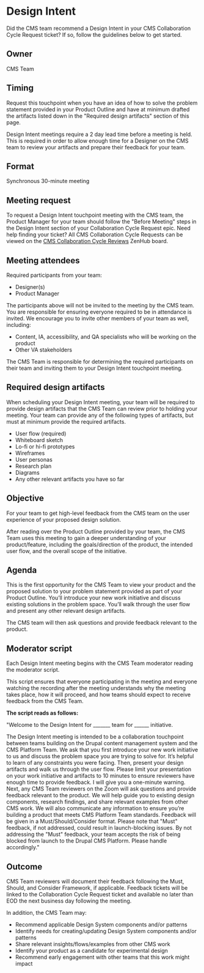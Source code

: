 # Design Intent
Did the CMS team recommend a Design Intent in your CMS Collaboration Cycle Request ticket? If so, follow the guidelines below to get started.

## Owner
CMS Team

## Timing
Request this touchpoint when you have an idea of how to solve the problem statement provided in your Product Outline and have at minimum drafted the artifacts listed down in the "Required design artifacts" section of this page.

Design Intent meetings require a 2 day lead time before a meeting is held. This is required in order to allow enough time for a Designer on the CMS team to review your artifacts and prepare their feedback for your team.

## Format
Synchronous 30-minute meeting

## Meeting request
To request a Design Intent touchpoint meeting with the CMS team, the Product Manager for your team should follow the "Before Meeting" steps in the Design Intent section of your Collaboration Cycle Request epic. Need help finding your ticket? All CMS Collaboration Cycle Requests can be viewed on the [CMS Collaboration Cycle Reviews](https://app.zenhub.com/workspaces/cms-collaboration-cycle-reviews-62f50368ef32b60022d76d64/board) ZenHub board.

## Meeting attendees
Required participants from your team:
- Designer(s)
- Product Manager

The participants above will not be invited to the meeting by the CMS team. You are responsible for ensuring everyone required to be in attendance is invited. We encourage you to invite other members of your team as well, including:
- Content, IA, accessibility, and QA specialists who will be working on the product
- Other VA stakeholders

The CMS Team is responsible for determining the required participants on their team and inviting them to your Design Intent touchpoint meeting.

## Required design artifacts
When scheduling your Design Intent meeting, your team will be required to provide design artifacts that the CMS Team can review prior to holding your meeting. Your team can provide any of the following types of artifacts, but must at minimum provide the required artifacts.

- User flow (required)
- Whiteboard sketch
- Lo-fi or hi-fi prototypes
- Wireframes
- User personas
- Research plan
- Diagrams
- Any other relevant artifacts you have so far

## Objective
For your team to get high-level feedback from the CMS team on the user experience of your proposed design solution.

After reading over the Product Outline provided by your team, the CMS Team uses this meeting to gain a deeper understanding of your product/feature, including the goals/direction of the product, the intended user flow, and the overall scope of the initiative.

## Agenda
This is the first opportunity for the CMS Team to view your product and the proposed solution to your problem statement provided as part of your Product Outline. You’ll introduce your new work initiative and discuss existing solutions in the problem space. You’ll walk through the user flow and  present any other relevant design artifacts.

The CMS team will then ask questions and provide feedback relevant to the product.

## Moderator script
Each Design Intent meeting begins with the CMS Team moderator reading the moderator script.

This script ensures that everyone participating in the meeting and everyone watching the recording after the meeting understands why the meeting takes place, how it will proceed, and how teams should expect to receive feedback from the CMS Team.

**The script reads as follows:**

"Welcome to the Design Intent for _______ team for ______ initiative.

The Design Intent meeting is intended to be a collaboration touchpoint between teams building on the Drupal content management system and the CMS Platform Team. We ask that you first introduce your new work initiative to us and discuss the problem space you are trying to solve for. It’s helpful to learn of any constraints you were facing. Then, present your design artifacts and walk us through the user flow. Please limit your presentation on your work initiative and artifacts to 10 minutes to ensure reviewers have enough time to provide feedback. I will give you a one-minute warning. Next, any CMS Team reviewers on the Zoom will ask questions and provide feedback relevant to the product. We will help guide you to existing design components, research findings, and share relevant examples from other CMS work. We will also communicate any information to ensure you’re building a product that meets CMS Platform Team standards. Feedback will be given in a Must/Should/Consider format. Please note that "Must" feedback, if not addressed, could result in launch-blocking issues. By not addressing the "Must" feedback, your team accepts the risk of being blocked from launch to the Drupal CMS Platform. Please handle accordingly."

## Outcome
CMS Team reviewers will document their feedback following the Must, Should, and Consider Framework, if applicable. Feedback tickets will be linked to the Collaboration Cycle Request ticket and available no later than EOD the next business day following the meeting.


In addition, the CMS Team may:
- Recommend applicable Design System components and/or patterns
- Identify needs for creating/updating Design System components and/or patterns
- Share relevant insights/flows/examples from other CMS work
- Identify your product as a candidate for experimental design
- Recommend early engagement with other teams that this work might impact
